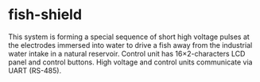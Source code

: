 # fish-shield

This system is forming a special sequence of short high voltage pulses at the electrodes immersed into water to drive a fish away from the industrial water intake in a natural reservoir. Control unit has 16×2-characters LCD panel and control buttons. High voltage and control units communicate via UART (RS-485).
